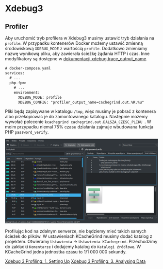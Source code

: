# Xdebug3

## Profiler

Aby uruchomić tryb profilera w Xdebug3 musimy ustawić tryb działania na `profile`.
W przypadku kontenerów Docker możemy ustawić zmienną środowiskową `XDEBUG_MODE` z wartością `profile`.
Dodatkowo zmieniamy nazwę wynikową pliku, aby zawierała ścieżkę żądania HTTP i czas.
Inne modyfikatory są dostępne w [dokumentacji xdebug.trace_output_name](https://xdebug.org/docs/all_settings#trace_output_name).

```
# docker-compose.yaml
services:
  # ...
  php-fpm:
    # ...
    environment:
      XDEBUG_MODE: profile
      XDEBUG_CONFIG: "profiler_output_name=cachegrind.out.%R.%u"
```

Pliki będą zapisywane w katalogu `/tmp`, więc musimy je pobrać z kontenera albo przekopiować je do zamontowanego katalogu.
Następnie możemy wywołać polecenie `kcachegrind cachegrind.out.DALSZA_CZESC_PLIKU `.
W moim przypadku niemal 75% czasu działania zajmuje wbudowana funkcja PHP `password_verify`.

![kcachegrind](images/xdebug/kcachegrind.png)

Profilując kod na zdalnym serwerze, nie będziemy mieć takich samych ścieżek do plików. W ustawieniach KCacheGrind musimy dodać katalog z projektem. Otwieramy `Ustawienia` -> `Ustawienia KCachegrind`.
Przechodzimy do zakładki `Komentarze` i dodajemy katalog do `Katalogi źródłowe`. W KCacheGrind jedna jednostka czasu to 1/1 000 000 sekundy.

[Xdebug 3 Profiling: 1. Setting Up](https://www.youtube.com/watch?v=ttQgLBSpVvc)
[Xdebug 3 Profiling: 3. Analysing Data](https://www.youtube.com/watch?v=iH-hDOuQfcY)
